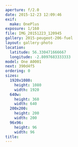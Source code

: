 ```yaml
---
aperture: f/2.0
date: 2015-12-23 12:09:46
exif:
  make: OnePlus
exposure: 1/160
file: IMG_20151223_120945
gallery: 2015-peugeot-206-fuel
layout: gallery-photo
location:
  latitude: 56.330471666667
  longitude: -2.8097683333333
model: One A0001
next: 390d4f5
ordering: 0
sizes:
  1920x1080:
    height: 1080
    width: 1920
  640w:
    height: 360
    width: 640
  200x200:
    height: 200
    width: 200
  96x96:
    height: 96
    width: 96
title: 
---
```

